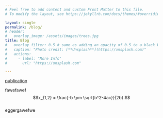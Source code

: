 ```yaml
---
# Feel free to add content and custom Front Matter to this file.
# To modify the layout, see https://jekyllrb.com/docs/themes/#overriding-theme-defaults

layout: single
permalink: /blog/
# header:
#   overlay_image: /assets/images/trees.jpg
title: Blog
#   overlay_filter: 0.5 # same as adding an opacity of 0.5 to a black background
#   caption: "Photo credit: [**Unsplash**](https://unsplash.com)"
#   actions:
#     - label: "More Info"
#       url: "https://unsplash.com"

---
```


<!-- <script type="text/javascript" src="http://cdn.mathjax.org/mathjax/latest/MathJax.js?config=default"></script> -->
<script src="https://cdn.mathjax.org/mathjax/latest/MathJax.js?config=TeX-AMS-MML_HTMLorMML" type="text/javascript"></script>

[publication](/publications/)


fawefawef <br>
$$x_{1,2} = \frac{-b \pm \sqrt{b^2-4ac}}{2b}.$$ <br>
eggergawefwe

